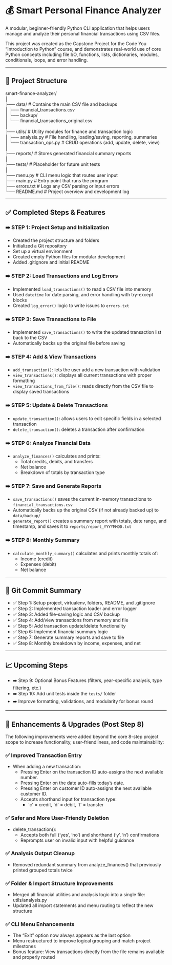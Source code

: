 # 💰 Smart Personal Finance Analyzer

A modular, beginner-friendly Python CLI application that helps users manage and analyze their personal financial transactions using CSV files.

This project was created as the Capstone Project for the Code You “Introduction to Python” course, and demonstrates real-world use of core Python concepts including file I/O, functions, lists, dictionaries, modules, conditionals, loops, and error handling.

---

## 📁 Project Structure  
smart-finance-analyzer/  
│  
├── data/                   # Contains the main CSV file and backups  
│   ├── financial_transactions.csv  
│   └── backup/  
│       └── financial_transactions_original.csv  
│  
├── utils/                  # Utility modules for finance and transaction logic  
│   ├── analysis.py         # File handling, loading/saving, reporting, summaries  
│   └── transaction_ops.py  # CRUD operations (add, update, delete, view)  
│  
├── reports/               # Stores generated financial summary reports  
│  
├── tests/                 # Placeholder for future unit tests  
│  
├── menu.py                # CLI menu logic that routes user input  
├── main.py                # Entry point that runs the program  
├── errors.txt             # Logs any CSV parsing or input errors  
└── README.md              # Project overview and development log  

---

## ✅ Completed Steps & Features

### ➡️ STEP 1: Project Setup and Initialization
- Created the project structure and folders  
- Initialized a Git repository  
- Set up a virtual environment  
- Created empty Python files for modular development  
- Added .gitignore and initial README  

### ➡️ STEP 2: Load Transactions and Log Errors
- Implemented `load_transactions()` to read a CSV file into memory  
- Used `datetime` for date parsing, and error handling with try-except blocks  
- Created `log_error()` logic to write issues to `errors.txt`  

### ➡️ STEP 3: Save Transactions to File
- Implemented `save_transactions()` to write the updated transaction list back to the CSV  
- Automatically backs up the original file before saving  

### ➡️ STEP 4: Add & View Transactions
- `add_transaction()`: lets the user add a new transaction with validation  
- `view_transactions()`: displays all current transactions with proper formatting  
- `view_transactions_from_file()`: reads directly from the CSV file to display saved transactions  

### ➡️ STEP 5: Update & Delete Transactions
- `update_transaction()`: allows users to edit specific fields in a selected transaction  
- `delete_transaction()`: deletes a transaction after confirmation  

### ➡️ STEP 6: Analyze Financial Data
- `analyze_finances()` calculates and prints:  
  - Total credits, debits, and transfers  
  - Net balance  
  - Breakdown of totals by transaction type  

### ➡️ STEP 7: Save and Generate Reports
- `save_transactions()` saves the current in-memory transactions to `financial_transactions.csv`  
- Automatically backs up the original CSV (if not already backed up) to `data/backup/`  
- `generate_report()` creates a summary report with totals, date range, and timestamp, and saves it to `reports/report_YYYYMMDD.txt`  

### ➡️ STEP 8: Monthly Summary
- `calculate_monthly_summary()` calculates and prints monthly totals of:  
  - Income (credit)  
  - Expenses (debit)  
  - Net balance  

---

## 📝 Git Commit Summary

- ✅ Step 1: Setup project, virtualenv, folders, README, and .gitignore  
- ✅ Step 2: Implemented transaction loader and error logger  
- ✅ Step 3: Added file-saving logic and CSV backup  
- ✅ Step 4: Add/view transactions from memory and file  
- ✅ Step 5: Add transaction update/delete functionality  
- ✅ Step 6: Implement financial summary logic  
- ✅ Step 7: Generate summary reports and save to file  
- ✅ Step 8: Monthly breakdown by income, expenses, and net  

---

## 📈 Upcoming Steps

- ➡️ Step 9: Optional Bonus Features (filters, year-specific analysis, type filtering, etc.)  
- ➡️ Step 10: Add unit tests inside the `tests/` folder  
- ➡️ Improve formatting, validations, and modularity for bonus round  

---

## 📌 Enhancements & Upgrades (Post Step 8)

The following improvements were added beyond the core 8-step project scope to increase functionality, user-friendliness, and code maintainability:

### ✅ Improved Transaction Entry
- When adding a new transaction:
  - Pressing Enter on the transaction ID auto-assigns the next available number.
  - Pressing Enter on the date auto-fills today’s date.
  - Pressing Enter on customer ID auto-assigns the next available customer ID.
  - Accepts shorthand input for transaction type:
    - 'c' = credit, 'd' = debit, 't' = transfer

### ✅ Safer and More User-Friendly Deletion
- delete_transaction():
  - Accepts both full (‘yes’, ‘no’) and shorthand (‘y’, ‘n’) confirmations
  - Reprompts user on invalid input with helpful guidance

### ✅ Analysis Output Cleanup
- Removed redundant summary from analyze_finances() that previously printed grouped totals twice

### ✅ Folder & Import Structure Improvements
- Merged all financial utilities and analysis logic into a single file: utils/analysis.py
- Updated all import statements and menu routing to reflect the new structure

### ✅ CLI Menu Enhancements
- The “Exit” option now always appears as the last option
- Menu restructured to improve logical grouping and match project milestones
- Bonus feature: View transactions directly from the file remains available and properly routed
